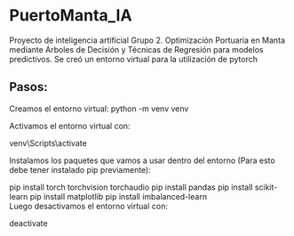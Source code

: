 # PuertoManta_IA
Proyecto de inteligencia artificial Grupo 2. Optimización Portuaria en Manta mediante Árboles de Decisión y Técnicas de Regresión para modelos predictivos. 
Se creó un entorno virtual para la utilización de pytorch

## Pasos:
Creamos el entorno virtual:
python -m venv venv

Activamos el entorno virtual con: 

venv\Scripts\activate

Instalamos los paquetes que vamos a usar dentro del entorno (Para esto debe tener instalado pip previamente):

pip install torch torchvision torchaudio
pip install pandas
pip install scikit-learn
pip install matplotlib
pip install imbalanced-learn   
Luego desactivamos el entorno virtual con:

deactivate

